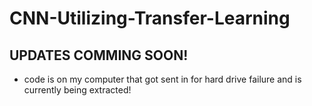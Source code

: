 # CNN-Utilizing-Transfer-Learning
## UPDATES COMMING SOON!
* code is on my computer that got sent in for hard drive failure and is currently being extracted!
